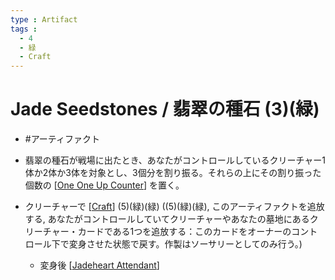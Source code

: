 ```yaml
---
type : Artifact
tags : 
  - 4
  - 緑
  - Craft
---
```

# Jade Seedstones / 翡翠の種石 (3)(緑)

* #アーティファクト

* 翡翠の種石が戦場に出たとき、あなたがコントロールしているクリーチャー1体か2体か3体を対象とし、3個分を割り振る。それらの上にその割り振った個数の [[One One Up Counter]] を置く。
* クリーチャーで [[Craft]] (5)(緑)(緑) ((5)(緑)(緑), このアーティファクトを追放する, あなたがコントロールしていてクリーチャーやあなたの墓地にあるクリーチャー・カードである1つを追放する：このカードをオーナーのコントロール下で変身させた状態で戻す。作製はソーサリーとしてのみ行う。)
  * 変身後 [[Jadeheart Attendant]]


[//begin]: # "Autogenerated link references for markdown compatibility"
[One One Up Counter]: <../../Counters/One One Up Counter.md> "+1/+1 Counter / +1/+1カウンター"
[Craft]: ../../KeywordAbilities/Craft.md "Craft(N) / 作製(N)"
[Jadeheart Attendant]: <../Creatures/Jadeheart Attendant.md> "Jadeheart Attendant / 翡翠心の従者 7/7"
[//end]: # "Autogenerated link references"
